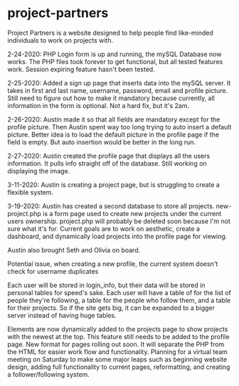 # project-partners
Project Partners is a website designed to help people find like-minded individuals to work on projects with.

2-24-2020: PHP Login form is up and running, the mySQL Database now works.  The PHP files took forever to get functional, but all tested features work.  Session expiring feature hasn't  been tested.

2-25-2020: Added a sign up page that inserts data into the mySQL server.  It takes in first and last name, username, password, email and profile picture.  Still need to figure out how to make it mandatory because currently, all information in the form is optional.  Not a hard fix, but it's 2am.

2-26-2020: Austin made it so that all fields are mandatory except for the profile picture.  Then Austin spent way too long trying to auto insert a default picture.  Better idea is to load the default picture in the profile page if the field is empty.  But auto insertion would be better in the long run.

2-27-2020: Austin created the profile page that displays all the users information.  It pulls info straight off of the database.  Still working on displaying the image.

3-11-2020: Austin is creating a project page, but is struggling to create a flexible system.

3-19-2020: Austin has created a second database to store all projects.  new-project.php is a form page used to create new projects under the current users ownership. project.php will probably be deleted soon because I'm not sure what it's for.  Current goals are to work on aesthetic, create a dashboard, and dynamically load projects into the profile page for viewing.  

Austin also brought Seth and Olivia on board.

Potential issue, when creating a new profile, the current system doesn't check for username duplicates

Each user will be stored in login_info, but their data will be stored in personal tables for speed's sake.  Each user will have a table of for the list of people they're following, a table for the people who follow them, and a table for their projects.  So if the site gets big, it can be expanded to a bigger server instead of having huge tables.

Elements are now dynamically added to the projects page to show projects with the newest at the top.  This feature still needs to be added to the profile page.  New format for pages rolling out soon.  It will separate the PHP from the HTML for easier work flow and functionality.  Planning for a virtual team meeting on Saturday to make some major leaps such as beginning website design, adding full functionality to current pages, reformatting, and creating a follower/following system.
